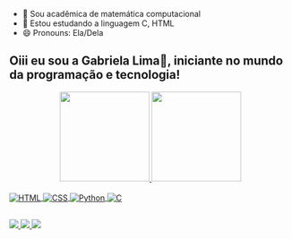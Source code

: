 - 🔭 Sou acadêmica de matemática computacional
- 🌱 Estou estudando a linguagem C, HTML
- 😄 Pronouns: Ela/Dela

## Oiii eu sou a Gabriela Lima👋, iniciante no mundo da programação e tecnologia!

<div align="center">
  <a 
  href="https://github.com/GabrielaGlima">
  <img height="160em" src="https://github-readme-stats.vercel.app/api?username=GabrielaGlima&show_icons=true&theme=dracula&include_all_commits=true&count_private=true"/>
  <img height="160em" src="https://github-readme-stats.vercel.app/api/top-langs/?username=GabrielaGlima&layout=compact&langs_count=7&theme=dracula"/>
</div>
  
<div style="display: inline_block"><br>
  <img align="center" alt="HTML" src="https://img.shields.io/badge/html5-%23E34F26.svg?style=for-the-badge&logo=html5&logoColor=white")>
  <img align="center" alt="CSS"  src="https://img.shields.io/badge/css3-%231572B6.svg?style=for-the-badge&logo=css3&logoColor=white">
  <img align="center" alt="Python"  src="https://img.shields.io/badge/python-3670A0?style=for-the-badge&logo=python&logoColor=white">
  <img align="center" alt="C"  src="https://img.shields.io/badge/c-%2300599C.svg?style=for-the-badge&logo=c&logoColor=white">
  </div>
  
  ##
 
<div> 
    <a target="_blank"
    href="https://instagram.com/gabriela032003" >
    <img src="https://img.shields.io/badge/-Instagram-%23E4405F?style=for-the-badge&logo=instagram&logoColor=white">
    </a>
    <a target="_blank" 
    href="mailto:gg09065@gmail.com" >
    <img src="https://img.shields.io/badge/-Gmail-%23333?style=for-the-badge&logo=gmail&logoColor=white">
    </a> 
    <a target="_blank"
    href="https://www.linkedin.com/in/gabriela-lima-610a9b250/" >
    <img src="https://img.shields.io/badge/-LinkedIn-%230077B5?style=for-the-badge&logo=linkedin&logoColor=white">
    </a> 
</div>
